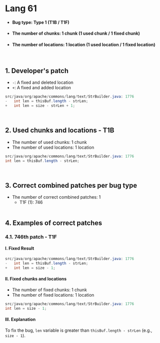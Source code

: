 # Lang 61
* <h4>Bug type: Type 1 (T1B / T1F)</h4>
* <h4>The number of chunks: 1 chunk (1 used chunk / 1 fixed chunk)</h4>
* <h4>The number of locations: 1 location (1 used location / 1 fixed location)</h4>
<br>

## 1. Developer's patch
* `-`: A fixed and deleted location
* `+`: A fixed and added location
```java
src/java/org/apache/commons/lang/text/StrBuilder.java: 1776
-   int len = thisBuf.length - strLen;
+   int len = size - strLen + 1;
```
<br>

## 2. Used chunks and locations - T1B
* The number of used chunks: 1 chunk
* The number of used locations: 1 location
```java
src/java/org/apache/commons/lang/text/StrBuilder.java: 1776
int len = thisBuf.length - strLen;
```
<br>

## 3. Correct combined patches per bug type
* The number of correct combined patches: 1
    * T1F (1): 746
<br><br>

## 4. Examples of correct patches
### 4.1. 746th patch - T1F
#### I. Fixed Result
```java
src/java/org/apache/commons/lang/text/StrBuilder.java: 1776
-   int len = thisBuf.length - strLen;
+   int len = size - 1;
```

#### II. Fixed chunks and locations
* The number of fixed chunks: 1 chunk
* The number of fixed locations: 1 location
```java
src/java/org/apache/commons/lang/text/StrBuilder.java: 1776
int len = size - 1;
```

#### III. Explanation
To fix the bug, ```len``` variable is greater than ```thisBuf.length - strLen``` (e.g., ```size - 1```).
<br><br>